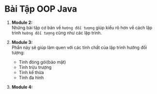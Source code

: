 # Bài Tập OOP Java

1. **Module 2:**  
   Những bài tập cơ bản về `hướng đối tượng` giúp kiểu rõ hơn về cách lập trình `hướng đối tượng` cũng như các lập trình.
2. **Module 3:**  
   Phần này sẽ giúp làm quen với các tính chất của lập trình hướng đối tượng:

    - Tính đóng gói(bảo mật)
    - Tính trừu trượng
    - Tính kế thừa
    - Tính đa hình

3. **Module 4:**  